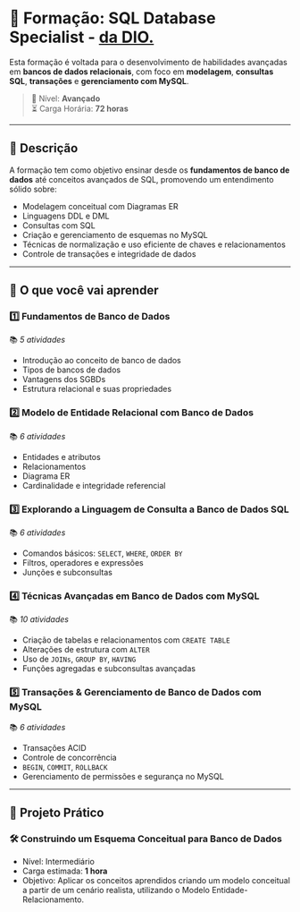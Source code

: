 
# 🧠 Formação: SQL Database Specialist - <a href="https://www.dio.me/" target="__blank">da DIO.</a>

Esta formação é voltada para o desenvolvimento de habilidades avançadas em **bancos de dados relacionais**, com foco em **modelagem**, **consultas SQL**, **transações** e **gerenciamento com MySQL**.

> 💼 Nível: **Avançado**  
> ⏳ Carga Horária: **72 horas**  

---

## 📘 Descrição

A formação tem como objetivo ensinar desde os **fundamentos de banco de dados** até conceitos avançados de SQL, promovendo um entendimento sólido sobre:

- Modelagem conceitual com Diagramas ER
- Linguagens DDL e DML
- Consultas com SQL
- Criação e gerenciamento de esquemas no MySQL
- Técnicas de normalização e uso eficiente de chaves e relacionamentos
- Controle de transações e integridade de dados

---

## 🚀 O que você vai aprender

### 1️⃣ Fundamentos de Banco de Dados  
📚 *5 atividades*  
- Introdução ao conceito de banco de dados  
- Tipos de bancos de dados  
- Vantagens dos SGBDs  
- Estrutura relacional e suas propriedades  

### 2️⃣ Modelo de Entidade Relacional com Banco de Dados  
📚 *6 atividades*  
- Entidades e atributos  
- Relacionamentos  
- Diagrama ER  
- Cardinalidade e integridade referencial  

### 3️⃣ Explorando a Linguagem de Consulta a Banco de Dados SQL  
📚 *6 atividades*  
- Comandos básicos: `SELECT`, `WHERE`, `ORDER BY`  
- Filtros, operadores e expressões  
- Junções e subconsultas  

### 4️⃣ Técnicas Avançadas em Banco de Dados com MySQL  
📚 *10 atividades*  
- Criação de tabelas e relacionamentos com `CREATE TABLE`  
- Alterações de estrutura com `ALTER`  
- Uso de `JOINs`, `GROUP BY`, `HAVING`  
- Funções agregadas e subconsultas avançadas  

### 5️⃣ Transações & Gerenciamento de Banco de Dados com MySQL  
📚 *6 atividades*  
- Transações ACID  
- Controle de concorrência  
- `BEGIN`, `COMMIT`, `ROLLBACK`  
- Gerenciamento de permissões e segurança no MySQL  

---

## 🎯 Projeto Prático

### 🛠️ Construindo um Esquema Conceitual para Banco de Dados

- Nível: Intermediário  
- Carga estimada: **1 hora**  
- Objetivo: Aplicar os conceitos aprendidos criando um modelo conceitual a partir de um cenário realista, utilizando o Modelo Entidade-Relacionamento.

